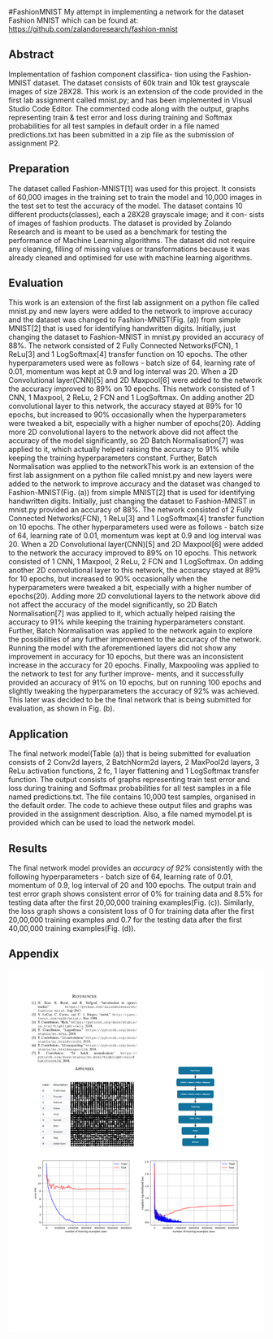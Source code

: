 #FashionMNIST
My attempt in implementing a network for the dataset Fashion MNIST 
which can be found at: https://github.com/zalandoresearch/fashion-mnist

## Abstract
Implementation of fashion component classifica- tion using the Fashion-MNIST dataset. The dataset consists of 60k train and 10k test grayscale images of size 28X28. This work is an extension of the code provided in the first lab assignment called mnist.py; and has been implemented in Visual Studio Code Editor. The commented code along with the output, graphs representing train & test error and loss during training and Softmax probabilities for all test samples in default order in a file named predictions.txt has been submitted in a zip file as the submission of assignment P2.

## Preparation
The dataset called Fashion-MNIST[1] was used for this project. It consists of 60,000 images in the training set to train the model and 10,000 images in the test set to test the accuracy of the model. The dataset contains 10 different products(classes), each a 28X28 grayscale image; and it con- sists of images of fashion products. The dataset is provided by Zolando Research and is meant to be used as a benchmark for testing the performance of Machine Learning algorithms. The dataset did not require any cleaning, filling of missing values or transformations because it was already cleaned and optimised for use with machine learning algorithms.

## Evaluation
This work is an extension of the first lab assignment on a python file called mnist.py and new layers were added to the network to improve accuracy and the dataset was changed to Fashion-MNIST(Fig. (a)) from simple MNIST[2] that is used for identifying handwritten digits. Initially, just changing the dataset to Fashion-MNIST in mnist.py provided an accuracy of 88%. The network consisted of 2 Fully Connected Networks(FCN), 1 ReLu[3] and 1 LogSoftmax[4] transfer function on 10 epochs. The other hyperparameters used were as follows - batch size of 64, learning rate of 0.01, momentum was kept at 0.9 and log interval was 20. When a 2D Convolutional layer(CNN)[5] and 2D Maxpool[6] were added to the network the accuracy improved to 89% on 10 epochs. This network consisted of 1 CNN, 1 Maxpool, 2 ReLu, 2 FCN and 1 LogSoftmax. On adding another 2D convolutional layer to this network, the accuracy stayed at 89% for 10 epochs, but increased to 90% occasionally when the hyperparameters were tweaked a bit, especially with a higher number of epochs(20). Adding more 2D convolutional layers to the network above did not affect the accuracy of the model significantly, so 2D Batch Normalisation[7] was applied to it, which actually helped raising the accuracy to 91% while keeping the training hyperparameters constant. Further, Batch Normalisation was applied to the networkThis work is an extension of the first lab assignment on a python file called mnist.py and new layers were added to the network to improve accuracy and the dataset was changed to Fashion-MNIST(Fig. (a)) from simple MNIST[2] that is used for identifying handwritten digits. Initially, just changing the dataset to Fashion-MNIST in mnist.py provided an accuracy of 88%. The network consisted of 2 Fully Connected Networks(FCN), 1 ReLu[3] and 1 LogSoftmax[4] transfer function on 10 epochs. The other hyperparameters used were as follows - batch size of 64, learning rate of 0.01, momentum was kept at 0.9 and log interval was 20. When a 2D Convolutional layer(CNN)[5] and 2D Maxpool[6] were added to the network the accuracy improved to 89% on 10 epochs. This network consisted of 1 CNN, 1 Maxpool, 2 ReLu, 2 FCN and 1 LogSoftmax. On adding another 2D convolutional layer to this network, the accuracy stayed at 89% for 10 epochs, but increased to 90% occasionally when the hyperparameters were tweaked a bit, especially with a higher number of epochs(20). Adding more 2D convolutional layers to the network above did not affect the accuracy of the model significantly, so 2D Batch Normalisation[7] was applied to it, which actually helped raising the accuracy to 91% while keeping the training hyperparameters constant. Further, Batch Normalisation was applied to the network again to explore the possibilities of any further improvement to the accuracy of the network. Running the model with the aforementioned layers did not show any improvement in accuracy for 10 epochs, but there was an inconsistent increase in the accuracy for 20 epochs. Finally, Maxpooling was applied to the network to test for any further improve- ments, and it successfully provided an accuracy of 91% on 10 epochs, but on running 100 epochs and slightly tweaking the hyperparameters the accuracy of 92% was achieved. This later was decided to be the final network that is being submitted for evaluation, as shown in Fig. (b).

## Application
The final network model(Table (a)) that is being submitted for evaluation consists of 2 Conv2d layers, 2 BatchNorm2d layers, 2 MaxPool2d layers, 3 ReLu activation functions, 2 fc, 1 layer flattening and 1 LogSoftmax transfer function. The output consists of graphs representing train test error and loss during training and Softmax probabilities for all test samples in a file named predictions.txt. The file contains 10,000 test samples, organised in the default order. The code to achieve these output files and graphs was provided in the assignment description. Also, a file named mymodel.pt is provided which can be used to load the network model.

## Results
The final network model provides an _accuracy of 92%_ consistently with the following hyperparameters - batch size of 64, learning rate of 0.01, momentum of 0.9, log interval of 20 and 100 epochs. The output train and test error graph shows consistent error of 0% for training data and 8.5% for testing data after the first 20,00,000 training examples(Fig. (c)). Similarly, the loss graph shows a consistent loss of 0 for training data after the first 20,00,000 training examples and 0.7 for the testing data after the first 40,00,000 training examples(Fig. (d)).

## Appendix

![Appendix](Appendix.jpg)
